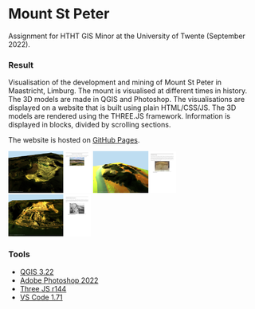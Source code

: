 # Mount St Peter
Assignment for HTHT GIS Minor at the University of Twente (September 2022).

### Result
Visualisation of the development and mining of Mount St Peter in Maastricht, Limburg. 
The mount is visualised at different times in history. The 3D models are made in QGIS and Photoshop.
The visualisations are displayed on a website that is built using plain HTML/CSS/JS.
The 3D models are rendered using the THREE.JS framework. Information is displayed in blocks, divided by scrolling sections.

The website is hosted on [GitHub Pages](https://j-siderius.github.io/MountStPeter_development_visualisation/).

<p float="left">
  <img src="doc/doc_1.png" width="33%" />
  <img src="doc/doc_2.png" width="33%" /> 
  <img src="doc/doc_3.png" width="33%" />
</p>

### Tools
- [QGIS 3.22](https://qgis.org/en/site/)
- [Adobe Photoshop 2022](https://www.adobe.com/nl/products/photoshop.html)
- [Three JS r144](https://threejs.org/)
- [VS Code 1.71](https://code.visualstudio.com/)
